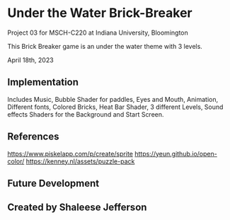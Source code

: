 # Under the Water Brick-Breaker

Project 03 for MSCH-C220 at Indiana University, Bloomington

This Brick Breaker game is an under the water theme with 3 levels.

 April 18th, 2023

## Implementation

Includes
Music, Bubble Shader for paddles, Eyes and Mouth, Animation, Different fonts, Colored Bricks, Heat Bar Shader, 3 different Levels, Sound effects Shaders for the Background and Start Screen.


## References
https://www.piskelapp.com/p/create/sprite
https://yeun.github.io/open-color/
https://kenney.nl/assets/puzzle-pack

## Future Development


## Created by Shaleese Jefferson
